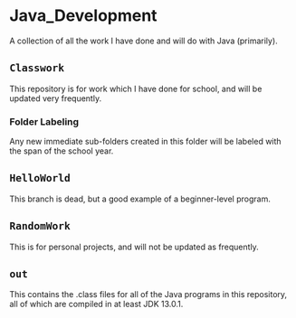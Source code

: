 # Java_Development
A collection of all the work I have done and will do with Java (primarily).
## `Classwork`
This repository is for work which I have done for school, and will be updated very frequently.
### Folder Labeling
Any new immediate sub-folders created in this folder will be labeled with the span of the school year.
## `HelloWorld`
This branch is dead, but a good example of a beginner-level program.
## `RandomWork`
This is for personal projects, and will not be updated as frequently.
## `out`
This contains the .class files for all of the Java programs in this repository, all of which are compiled in at least JDK 13.0.1.
